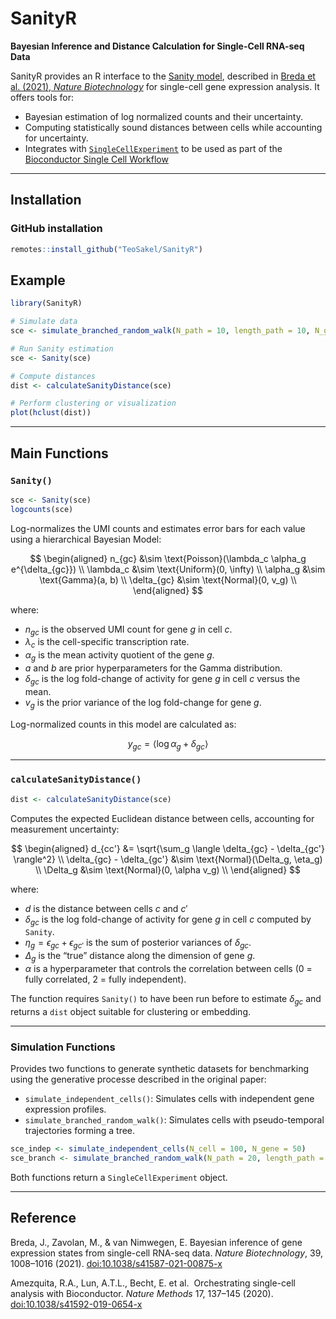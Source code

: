 
# SanityR

**Bayesian Inference and Distance Calculation for Single-Cell RNA-seq
Data**

SanityR provides an R interface to the [Sanity
model](https://github.com/jmbreda/Sanity), described in [Breda et
al. (2021), *Nature
Biotechnology*](https://doi.org/10.1038/s41587-021-00875-x) for
single-cell gene expression analysis. It offers tools for:

- Bayesian estimation of log normalized counts and their uncertainty.
- Computing statistically sound distances between cells while accounting
  for uncertainty.
- Integrates with
  [`SingleCellExperiment`](https://bioconductor.org/packages/SingleCellExperiment/)
  to be used as part of the [Bioconductor Single Cell
  Workflow](https://bioconductor.org/books/release/OSCA/)

------------------------------------------------------------------------

## Installation

### GitHub installation

``` r
remotes::install_github("TeoSakel/SanityR")
```

## Example

``` r
library(SanityR)

# Simulate data
sce <- simulate_branched_random_walk(N_path = 10, length_path = 10, N_gene = 200)

# Run Sanity estimation
sce <- Sanity(sce)

# Compute distances
dist <- calculateSanityDistance(sce)

# Perform clustering or visualization
plot(hclust(dist))
```

------------------------------------------------------------------------

## Main Functions

### `Sanity()`

``` r
sce <- Sanity(sce)
logcounts(sce)
```

Log-normalizes the UMI counts and estimates error bars for each value
using a hierarchical Bayesian Model:

$$
\begin{aligned}
    n_{gc} &\sim \text{Poisson}(\lambda_c \alpha_g e^{\delta_{gc}}) \\
    \lambda_c &\sim \text{Uniform}(0, \infty) \\
    \alpha_g &\sim \text{Gamma}(a, b) \\
    \delta_{gc} &\sim \text{Normal}(0, v_g) \\
\end{aligned}
$$

where:

- $n_{gc}$ is the observed UMI count for gene $g$ in cell $c$.
- $\lambda_c$ is the cell-specific transcription rate.
- $\alpha_g$ is the mean activity quotient of the gene $g$.
- $a$ and $b$ are prior hyperparameters for the Gamma distribution.
- $\delta_{gc}$ is the log fold-change of activity for gene $g$ in cell
  $c$ versus the mean.
- $v_g$ is the prior variance of the log fold-change for gene $g$.

Log-normalized counts in this model are calculated as:

$$y_{gc} = \langle \log{\alpha_g} + \delta_{gc} \rangle$$

------------------------------------------------------------------------

### `calculateSanityDistance()`

``` r
dist <- calculateSanityDistance(sce)
```

Computes the expected Euclidean distance between cells, accounting for
measurement uncertainty:

$$
\begin{aligned}
    d_{cc'} &= \sqrt{\sum_g \langle \delta_{gc} - \delta_{gc'} \rangle^2}  \\
    \delta_{gc} - \delta_{gc'} &\sim \text{Normal}(\Delta_g, \eta_g) \\
    \Delta_g &\sim \text{Normal}(0, \alpha v_g) \\
\end{aligned}
$$

where:

- $d$ is the distance between cells $c$ and $c'$
- $\delta_{gc}$ is the log fold-change of activity for gene $g$ in cell
  $c$ computed by `Sanity`.
- $\eta_g = \epsilon_{gc} + \epsilon_{gc'}$ is the sum of posterior
  variances of $\delta_{gc}$.
- $\Delta_g$ is the “true” distance along the dimension of gene $g$.
- $\alpha$ is a hyperparameter that controls the correlation between
  cells (0 = fully correlated, 2 = fully independent).

The function requires `Sanity()` to have been run before to estimate
$\delta_{gc}$ and returns a `dist` object suitable for clustering or
embedding.

------------------------------------------------------------------------

### Simulation Functions

Provides two functions to generate synthetic datasets for benchmarking
using the generative processe described in the original paper:

- `simulate_independent_cells()`: Simulates cells with independent gene
  expression profiles.
- `simulate_branched_random_walk()`: Simulates cells with
  pseudo-temporal trajectories forming a tree.

``` r
sce_indep <- simulate_independent_cells(N_cell = 100, N_gene = 50)
sce_branch <- simulate_branched_random_walk(N_path = 20, length_path = 5, N_gene = 50)
```

Both functions return a `SingleCellExperiment` object.

------------------------------------------------------------------------

## Reference

Breda, J., Zavolan, M., & van Nimwegen, E. Bayesian inference of gene
expression states from single-cell RNA-seq data. *Nature Biotechnology*,
39, 1008–1016 (2021).
[doi:10.1038/s41587-021-00875-x](https://doi.org/10.1038/s41587-021-00875-x)

Amezquita, R.A., Lun, A.T.L., Becht, E. et al.  Orchestrating
single-cell analysis with Bioconductor. *Nature Methods* 17, 137–145
(2020).
[doi:10.1038/s41592-019-0654-x](https://doi.org/10.1038/s41592-019-0654-x)
